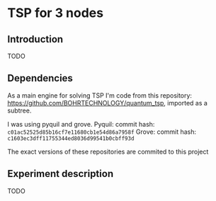 # TSP for 3 nodes

## Introduction

TODO

## Dependencies

As a main engine for solving TSP I'm code from this repository: https://github.com/BOHRTECHNOLOGY/quantum_tsp, imported as a subtree.

I was using pyquil and grove.
Pyquil: commit hash: `c01ac52525d85b16cf7e11680cb1e54d86a7958f`
Grove: commit hash: `c1603ec3dff11755344ed8036d99541b0cbff93d`

The exact versions of these repositories are commited to this project

## Experiment description

TODO


